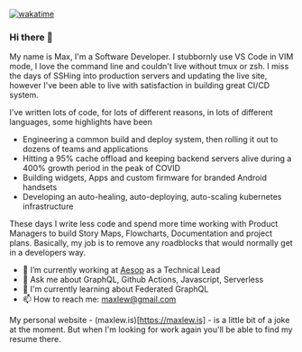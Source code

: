 [![wakatime](https://wakatime.com/badge/user/3e274620-a037-4ac6-94ea-32d7eb9dd89d.svg)](https://wakatime.com/@3e274620-a037-4ac6-94ea-32d7eb9dd89d)

### Hi there 👋

My name is Max, I'm a Software Developer. I stubbornly use VS Code in VIM mode, I love the command line and couldn't live without tmux or zsh. I miss the days of SSHing into production servers and updating the live site, however I've been able to live with satisfaction in building great CI/CD system.

I've written lots of code, for lots of different reasons, in lots of different languages, some highlights have been

- Engineering a common build and deploy system, then rolling it out to dozens of teams and applications
- Hitting a 95% cache offload and keeping backend servers alive during a 400% growth period in the peak of COVID
- Building widgets, Apps and custom firmware for branded Android handsets
- Developing an auto-healing, auto-deploying, auto-scaling kubernetes infrastructure

These days I write less code and spend more time working with Product Managers to build Story Maps, Flowcharts, Documentation and project plans. Basically, my job is to remove any roadblocks that would normally get in a developers way.

- 🔭 I’m currently working at [Aesop](https://www.aesop.com/au/) as a Technical Lead 
- 💬 Ask me about GraphQL, Github Actions, Javascript, Serverless
- 🌱 I'm currently learning about Federated GraphQL
- 📫 How to reach me: maxlew@gmail.com

My personal website - (maxlew.is)[https://maxlew.is] - is a little bit of a joke at the moment. But when I'm looking for work again you'll be able to find my resume there.

